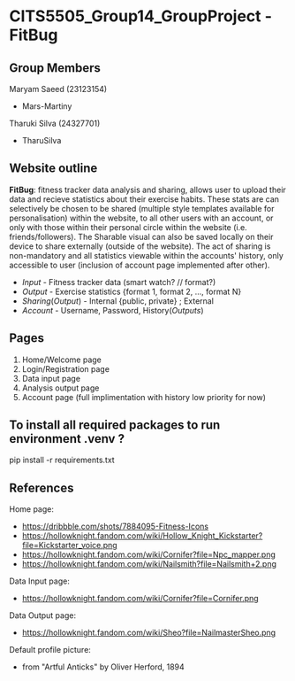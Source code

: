 ﻿# CITS5505_Group14_GroupProject - FitBug
## Group Members
Maryam Saeed (23123154) 
- Mars-Martiny
  
Tharuki Silva (24327701)
- TharuSilva


## Website outline 
**FitBug**: fitness tracker data analysis and sharing, allows user to upload their data and recieve statistics about their exercise habits. These stats are can selectively be chosen to be shared (multiple style templates available for personalisation) within the website, to all other users with an account, or only with those within their personal circle within the website (i.e. friends/followers). The Sharable visual can also be saved locally on their device to share externally (outside of the website). The act of sharing is non-mandatory and all statistics viewable within the accounts' history, only accessible to user (inclusion of account page implemented after other).

- *Input* - Fitness tracker data (smart watch? // format?)
- *Output* - Exercise statistics {format 1, format 2, ..., format N}
- *Sharing*(*Output*) - Internal {public, private} ; External 
- *Account* - Username, Password, History(*Outputs*)


## Pages
1. Home/Welcome page
2. Login/Registration page
3. Data input page
4. Analysis output page
5. Account page  (full implimentation with history low priority for now)

## To install all required packages to run environment .venv ?
pip install -r requirements.txt

## References
Home page: 
- https://dribbble.com/shots/7884095-Fitness-Icons
- https://hollowknight.fandom.com/wiki/Hollow_Knight_Kickstarter?file=Kickstarter_voice.png
- https://hollowknight.fandom.com/wiki/Cornifer?file=Npc_mapper.png
- https://hollowknight.fandom.com/wiki/Nailsmith?file=Nailsmith+2.png

Data Input page:
- https://hollowknight.fandom.com/wiki/Cornifer?file=Cornifer.png

Data Output page:
- https://hollowknight.fandom.com/wiki/Sheo?file=NailmasterSheo.png

Default profile picture:
- from "Artful Anticks" by Oliver Herford, 1894


